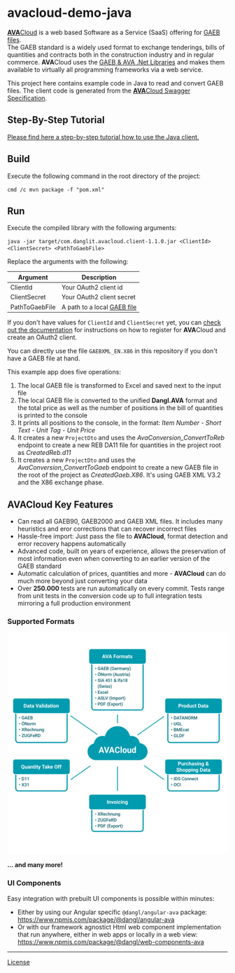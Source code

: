 # avacloud-demo-java

[**AVA**Cloud](https://www.dangl-it.com/products/avacloud-gaeb-saas/) is a web based Software as a Service (SaaS) offering for [GAEB files](https://www.dangl-it.com/articles/what-is-gaeb/).  
The GAEB standard is a widely used format to exchange tenderings, bills of quantities and contracts both in the construction industry and in regular commerce. **AVA**Cloud uses the [GAEB & AVA .Net Libraries](https://www.dangl-it.com/products/gaeb-ava-net-library/) and makes them available to virtually all programming frameworks via a web service.

This project here contains example code in Java to read and convert GAEB files. The client code is generated from the [**AVA**Cloud Swagger Specification](https://avacloud-api.dangl-it.com/swagger-internal).

## Step-By-Step Tutorial

[Please find here a step-by-step tutorial how to use the Java client.](https://www.dangl-it.com/articles/create-edit-and-convert-gaeb-files-in-java-with-the-avacloud-api/)

## Build

Execute the following command in the root directory of the project:

    cmd /c mvn package -f "pom.xml"

## Run

Execute the compiled library with the following arguments:

    java -jar target/com.danglit.avacloud.client-1.1.0.jar <ClientId> <ClientSecret> <PathToGaebFile>

Replace the arguments with the following:

| Argument       | Description                                                                    |
| -------------- | ------------------------------------------------------------------------------ |
| ClientId       | Your OAuth2 client id                                                          |
| ClientSecret   | Your OAuth2 client secret                                                      |
| PathToGaebFile | A path to a local [GAEB file](https://www.dangl-it.com/articles/what-is-gaeb/) |

If you don't have values for `ClientId` and `ClientSecret` yet, you can [check out the documentation](https://docs.dangl-it.com/Projects/AVACloud/latest/howto/registration/developer_signup.html) for instructions on how to register for **AVA**Cloud and create an OAuth2 client.

You can directly use the file `GAEBXML_EN.X86` in this repository if you don't have a GAEB file at hand.

This example app does five operations:

1. The local GAEB file is transformed to Excel and saved next to the input file
2. The local GAEB file is converted to the unified **Dangl.AVA** format and the total price as well as the number of positions in the bill of quantities is printed to the console
3. It prints all positions to the console, in the format: _Item Number - Short Text - Unit Tag - Unit Price_
4. It creates a new `ProjectDto` and uses the _AvaConversion_ConvertToReb_ endpoint to create a new REB DA11 file for quantities in the project root as _CreatedReb.d11_
5. It creates a new `ProjectDto` and uses the _AvaConversion_ConvertToGaeb_ endpoint to create a new GAEB file in the root of the project as _CreatedGaeb.X86_. It's using GAEB XML V3.2 and the X86 exchange phase.

## AVACloud Key Features

-   Can read all GAEB90, GAEB2000 and GAEB XML files. It includes many heuristics and eror corrections that can recover incorrect files
-   Hassle-free import: Just pass the file to **AVACloud**, format detection and error recovery happens automatically
-   Advanced code, built on years of experience, allows the preservation of most information even when converting to an earlier version of the GAEB standard
-   Automatic calculation of prices, quantities and more - **AVACloud** can do much more beyond just converting your data
-   Over **250.000** tests are run automatically on every commit. Tests range from unit tests in the conversion code up to full integration tests mirroring a full production environment

### Supported Formats

![AVACloud Features](./img/AVACloud%20Diagram%20EN.png)

**... and many more!**

### UI Components

Easy integration with prebuilt UI components is possible within minutes:

-   Either by using our Angular specific `@dangl/angular-ava` package: <https://www.npmjs.com/package/@dangl/angular-ava>
-   Or with our framework agnostict Html web component implementation that run anywhere, either in web apps or locally in a web view: <https://www.npmjs.com/package/@dangl/web-components-ava>

---

[License](./LICENSE.md)
